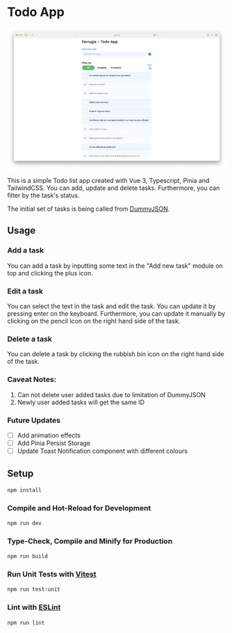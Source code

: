 # Todo App

![Todo App Screenshot](./public/todo-app-screenshot.png)

This is a simple Todo list app created with Vue 3, Typescript, Pinia and TailwindCSS. You can add, update and delete tasks. Furthermore, you can filter by the task's status.

The initial set of tasks is being called from [DummyJSON](https://dummyjson.com/docs/todos).

## Usage

### Add a task

You can add a task by inputting some text in the "Add new task" module on top and clicking the plus icon.

### Edit a task

You can select the text in the task and edit the task. You can update it by pressing enter on the keyboard. Furthermore, you can update it manually by clicking on the pencil icon on the right hand side of the task.

### Delete a task

You can delete a task by clicking the rubbish bin icon on the right hand side of the task.


### Caveat Notes:

1. Can not delete user added tasks due to limitation of DummyJSON
2. Newly user added tasks will get the same ID

### Future Updates

- [ ] Add animation effects
- [ ] Add Pinia Persist Storage
- [ ] Update Toast Notification component with different colours

## Setup

```sh
npm install
```

### Compile and Hot-Reload for Development

```sh
npm run dev
```

### Type-Check, Compile and Minify for Production

```sh
npm run build
```

### Run Unit Tests with [Vitest](https://vitest.dev/)

```sh
npm run test:unit
```

### Lint with [ESLint](https://eslint.org/)

```sh
npm run lint
```
